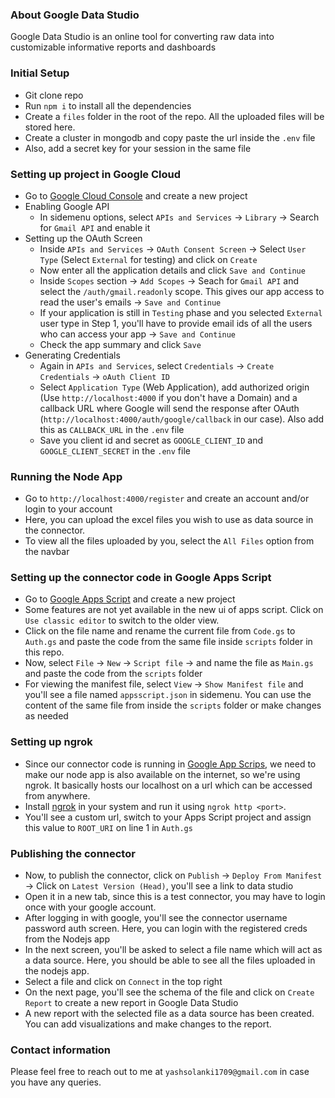 ### About Google Data Studio
Google Data Studio is an online tool for converting raw data into customizable informative reports and dashboards

### Initial Setup
- Git clone repo
- Run `npm i` to install all the dependencies
- Create a `files` folder in the root of the repo. All the uploaded files will be stored here.
- Create a cluster in mongodb and copy paste the url inside the `.env` file
- Also, add a secret key for your session in the same file

### Setting up project in Google Cloud
- Go to [Google Cloud Console](https://console.cloud.google.com) and create a new project
- Enabling Google API
    - In sidemenu options, select `APIs and Services` -> `Library` -> Search for `Gmail API` and enable it
- Setting up the OAuth Screen
    - Inside `APIs and Services` -> `OAuth Consent Screen` -> Select `User Type` (Select `External` for testing) and click on `Create`
    - Now enter all the application details and click `Save and Continue`
    - Inside `Scopes` section -> `Add Scopes` -> Seach for `Gmail API` and select the `/auth/gmail.readonly` scope. This gives our app access to read the user's emails -> `Save and Continue`
    - If your application is still in `Testing` phase and you selected `External` user type in Step 1, you'll have to provide email ids of all the users who can access your app -> `Save and Continue`
    - Check the app summary and click `Save`
- Generating Credentials
    - Again in `APIs and Services`, select `Credentials` -> `Create Credentials` -> `oAuth Client ID`
    - Select `Application Type` (Web Application), add authorized origin (Use `http://localhost:4000` if you don't have a Domain) and a callback URL where Google will send the response after OAuth (`http://localhost:4000/auth/google/callback` in our case). Also add this as `CALLBACK_URL` in the `.env` file
    - Save you client id and secret as `GOOGLE_CLIENT_ID` and `GOOGLE_CLIENT_SECRET` in the `.env` file

### Running the Node App
- Go to `http://localhost:4000/register` and create an account and/or login to your account
- Here, you can upload the excel files you wish to use as data source in the connector.
- To view all the files uploaded by you, select the `All Files` option from the navbar

### Setting up the connector code in Google Apps Script
- Go to [Google Apps Script](https://script.google.com) and create a new project
- Some features are not yet available in the new ui of apps script. Click on `Use classic editor` to switch to the older view.
- Click on the file name and rename the current file from `Code.gs` to `Auth.gs` and paste the code from the same file inside `scripts` folder in this repo.
- Now, select `File` -> `New` -> `Script file` -> and name the file as `Main.gs` and paste the code from the `scripts` folder
- For viewing the manifest file,  select `View` -> `Show Manifest file` and you'll see a file named `appsscript.json` in sidemenu. You can use the content of the same file from inside the `scripts` folder or make changes as needed

### Setting up ngrok
- Since our connector code is running in [Google App Scrips](https://developers.google.com/apps-script), we need to make our node app is also available on the internet, so we're using ngrok. It basically hosts our localhost on a url which can be accessed from anywhere.
- Install [ngrok](https://ngrok.com/) in your system and run it using `ngrok http <port>`.
- You'll see a custom url, switch to your Apps Script project and assign this value to `ROOT_URI` on line 1 in `Auth.gs`

### Publishing the connector
- Now, to publish the connector, click on `Publish` -> `Deploy From Manifest` -> Click on `Latest Version (Head)`, you'll see a link to data studio
- Open it in a new tab, since this is a test connector, you may have to login once with your google account. 
- After logging in with google, you'll see the connector username password auth screen. Here, you can login with the registered creds from the Nodejs app
- In the next screen, you'll be asked to select a file name which will act as a data source. Here, you should be able to see all the files uploaded in the nodejs app.
- Select a file and click on `Connect` in the top right
- On the next page, you'll see the schema of the file and click on `Create Report` to create a new report in Google Data Studio
- A new report with the selected file as a data source has been created. You can add visualizations and make changes to the report.

### Contact information
Please feel free to reach out to me at `yashsolanki1709@gmail.com` in case you have any queries.
